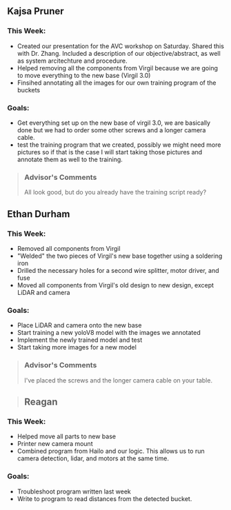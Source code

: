 ## Kajsa Pruner
### This Week:
- Created our presentation for the AVC workshop on Saturday. Shared this with Dr. Zhang. Included a description of our objective/abstract, as well as system arcitechture and procedure.
- Helped removing all the components from Virgil because we are going to move everything to the new base (Virgil 3.0)
- Finsihed annotating all the images for our own training program of the buckets

### Goals:
- Get everything set up on the new base of virgil 3.0, we are basically done but we had to order some other screws and a longer camera cable.
- test the training program that we created, possibly we might need more pictures so if that is the case I will start taking those pictures and annotate them as well to the training.

> ### Advisor's Comments
> All look good, but do you already have the training script ready?
 
## Ethan Durham
### This Week:
- Removed all components from Virgil
- "Welded" the two pieces of Virgil's new base together using a soldering iron
- Drilled the necessary holes for a second wire splitter, motor driver, and fuse
- Moved all components from Virgil's old design to new design, except LiDAR and camera

### Goals:
- Place LiDAR and camera onto the new base
- Start training a new yoloV8 model with the images we annotated
- Implement the newly trained model and test
- Start taking more images for a new model

> ### Advisor's Comments
> I've placed the screws and the longer camera cable on your table.

> ## Reagan
### This Week:
- Helped move all parts to new base
- Printer new camera mount
- Combined program from Hailo and our logic. This allows us to run camera detection, lidar, and motors at the same time.

### Goals:
- Troubleshoot program written last week
- Write to program to read distances from the detected bucket.


